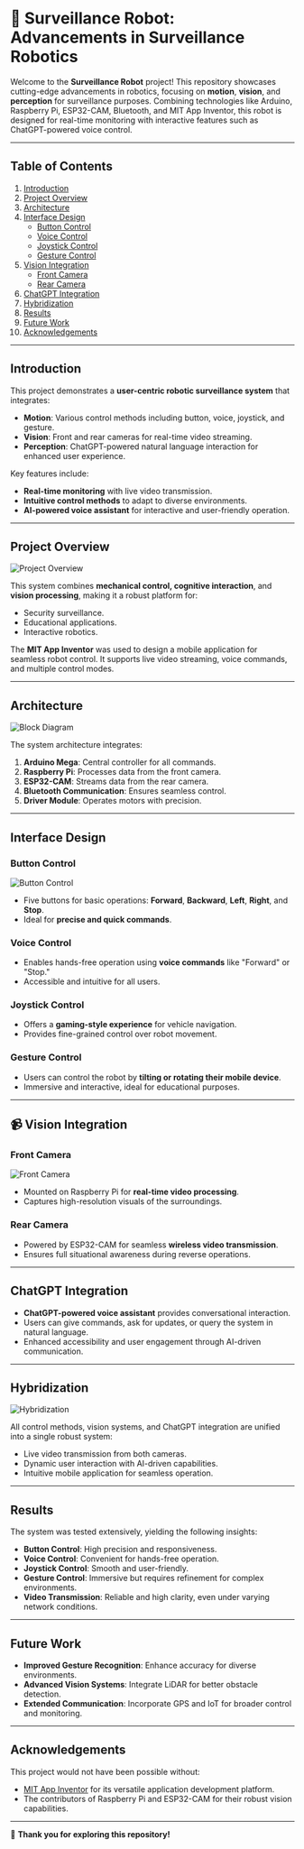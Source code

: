 # 🤖 Surveillance Robot: Advancements in Surveillance Robotics

Welcome to the **Surveillance Robot** project! This repository showcases cutting-edge advancements in robotics, focusing on **motion**, **vision**, and **perception** for surveillance purposes. Combining technologies like Arduino, Raspberry Pi, ESP32-CAM, Bluetooth, and MIT App Inventor, this robot is designed for real-time monitoring with interactive features such as ChatGPT-powered voice control.

---

## Table of Contents

1. [Introduction](#introduction)
2. [Project Overview](#project-overview)
3. [Architecture](#architecture)
4. [Interface Design](#interface-design)
   - [Button Control](#button-control)
   - [Voice Control](#voice-control)
   - [Joystick Control](#joystick-control)
   - [Gesture Control](#gesture-control)
5. [Vision Integration](#vision-integration)
   - [Front Camera](#front-camera)
   - [Rear Camera](#rear-camera)
6. [ChatGPT Integration](#chatgpt-integration)
7. [Hybridization](#hybridization)
8. [Results](#results)
9. [Future Work](#future-work)
10. [Acknowledgements](#acknowledgements)

---

## Introduction

This project demonstrates a **user-centric robotic surveillance system** that integrates:
- **Motion**: Various control methods including button, voice, joystick, and gesture.
- **Vision**: Front and rear cameras for real-time video streaming.
- **Perception**: ChatGPT-powered natural language interaction for enhanced user experience.

Key features include:
- **Real-time monitoring** with live video transmission.
- **Intuitive control methods** to adapt to diverse environments.
- **AI-powered voice assistant** for interactive and user-friendly operation.

---

## Project Overview

![Project Overview](Project-overview.jpg)

This system combines **mechanical control, cognitive interaction**, and **vision processing**, making it a robust platform for:
- Security surveillance.
- Educational applications.
- Interactive robotics.

The **MIT App Inventor** was used to design a mobile application for seamless robot control. It supports live video streaming, voice commands, and multiple control modes.

---

## Architecture

![Block Diagram](Block_diagram.webp)

The system architecture integrates:
1. **Arduino Mega**: Central controller for all commands.
2. **Raspberry Pi**: Processes data from the front camera.
3. **ESP32-CAM**: Streams data from the rear camera.
4. **Bluetooth Communication**: Ensures seamless control.
5. **Driver Module**: Operates motors with precision.

---

## Interface Design

### Button Control
![Button Control](Application-interface.jpg)
- Five buttons for basic operations: **Forward**, **Backward**, **Left**, **Right**, and **Stop**.
- Ideal for **precise and quick commands**.

### Voice Control
- Enables hands-free operation using **voice commands** like "Forward" or "Stop."
- Accessible and intuitive for all users.

### Joystick Control
- Offers a **gaming-style experience** for vehicle navigation.
- Provides fine-grained control over robot movement.

### Gesture Control
- Users can control the robot by **tilting or rotating their mobile device**.
- Immersive and interactive, ideal for educational purposes.

---

## 📹 Vision Integration

### Front Camera
![Front Camera](final-mobile-gui.jpg)
- Mounted on Raspberry Pi for **real-time video processing**.
- Captures high-resolution visuals of the surroundings.

### Rear Camera
- Powered by ESP32-CAM for seamless **wireless video transmission**.
- Ensures full situational awareness during reverse operations.

---

## ChatGPT Integration

- **ChatGPT-powered voice assistant** provides conversational interaction.
- Users can give commands, ask for updates, or query the system in natural language.
- Enhanced accessibility and user engagement through AI-driven communication.

---

## Hybridization

![Hybridization](Application-interface.jpg)

All control methods, vision systems, and ChatGPT integration are unified into a single robust system:
- Live video transmission from both cameras.
- Dynamic user interaction with AI-driven capabilities.
- Intuitive mobile application for seamless operation.

---

## Results

The system was tested extensively, yielding the following insights:
- **Button Control**: High precision and responsiveness.
- **Voice Control**: Convenient for hands-free operation.
- **Joystick Control**: Smooth and user-friendly.
- **Gesture Control**: Immersive but requires refinement for complex environments.
- **Video Transmission**: Reliable and high clarity, even under varying network conditions.

---

## Future Work

- **Improved Gesture Recognition**: Enhance accuracy for diverse environments.
- **Advanced Vision Systems**: Integrate LiDAR for better obstacle detection.
- **Extended Communication**: Incorporate GPS and IoT for broader control and monitoring.

---

## Acknowledgements

This project would not have been possible without:
- [MIT App Inventor](https://appinventor.mit.edu/) for its versatile application development platform.
- The contributors of Raspberry Pi and ESP32-CAM for their robust vision capabilities.

---

👋 **Thank you for exploring this repository!**
